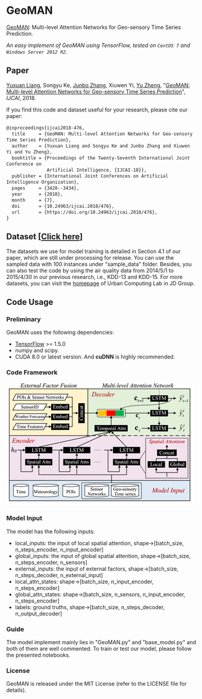 **GeoMAN**
======
[GeoMAN](https://github.com/yoshall/GeoMAN): Multi-level Attention Networks for Geo-sensory Time Series Prediction.

*An easy implement of GeoMAN using TensorFlow, tested on `CentOS 7` and `Windows Server 2012 R2`.*

## Paper 
[Yuxuan Liang](http://yuxuanliang.com), Songyu Ke, [Junbo Zhang](http://zhangjunbo.org/), Xiuwen Yi, [Yu Zheng](http://urban-computing.com/yuzheng), "[GeoMAN: Multi-level Attention Networks for Geo-sensory Time Series Prediction](https://www.ijcai.org/proceedings/2018/0476.pdf)", *IJCAI*, 2018.

If you find this code and dataset useful for your research, please cite our paper:
```
@inproceedings{ijcai2018-476,
  title     = {GeoMAN: Multi-level Attention Networks for Geo-sensory Time Series Prediction},
  author    = {Yuxuan Liang and Songyu Ke and Junbo Zhang and Xiuwen Yi and Yu Zheng},
  booktitle = {Proceedings of the Twenty-Seventh International Joint Conference on
               Artificial Intelligence, {IJCAI-18}},
  publisher = {International Joint Conferences on Artificial Intelligence Organization},
  pages     = {3428--3434},
  year      = {2018},
  month     = {7},
  doi       = {10.24963/ijcai.2018/476},
  url       = {https://doi.org/10.24963/ijcai.2018/476},
}
```

## Dataset [[Click here](http://urban-computing.com/data/Data-1.zip)]
The datasets we use for model training is detailed in Section 4.1 of our paper, which are still under processing for release. You can use the sampled data with 100 instances under "sample_data" folder. Besides, you can also test the code by using the air quality data from 2014/5/1 to 2015/4/30 in our previous research, i.e., KDD-13 and KDD-15. For more datasets, you can visit the [homepage](http://urban-computing.com/) of Urban Computing Lab in JD Group.



## Code Usage
### Preliminary
GeoMAN uses the following dependencies: 
* [TensorFlow](https://github.com/tensorflow/tensorflow#download-and-setup) >= 1.5.0
* numpy and scipy.
* CUDA 8.0 or latest version. And **cuDNN** is highly recommended.

### Code Framework
![](images/framework.png)

### Model Input
The model has the following inputs:
* local_inputs: the input of local spatial attention, shape->[batch_size, n_steps_encoder, n_input_encoder]
* global_inputs: the input of global spatial attention, shape->[batch_size, n_steps_encoder, n_sensors]
* external_inputs: the input of external factors, shape->[batch_size, n_steps_decoder, n_external_input]
* local_attn_states: shape->[batch_size, n_input_encoder, n_steps_encoder]
* global_attn_states: shape->[batch_size, n_sensors, n_input_encoder, n_steps_encoder]
* labels: ground truths, shape->[batch_size, n_steps_decoder, n_output_decoder]

### Guide
The model implement mainly lies in "GeoMAN.py" and "base_model.py" and both of them are well commented. To train or test our model, please follow the presented notebooks.

### License
GeoMAN is released under the MIT License (refer to the LICENSE file for details).
